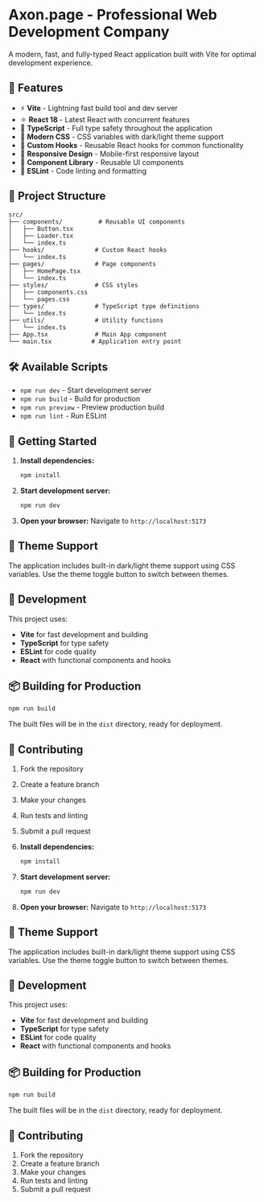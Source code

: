 # Axon.page - Professional Web Development Company

A modern, fast, and fully-typed React application built with Vite for optimal development experience.

## 🚀 Features

- ⚡ **Vite** - Lightning fast build tool and dev server
- ⚛️ **React 18** - Latest React with concurrent features
- 🔷 **TypeScript** - Full type safety throughout the application
- 🎨 **Modern CSS** - CSS variables with dark/light theme support
- 🔧 **Custom Hooks** - Reusable React hooks for common functionality
- 📱 **Responsive Design** - Mobile-first responsive layout
- 🧩 **Component Library** - Reusable UI components
- 🎯 **ESLint** - Code linting and formatting

## 📁 Project Structure

```
src/
├── components/          # Reusable UI components
│   ├── Button.tsx
│   ├── Loader.tsx
│   └── index.ts
├── hooks/              # Custom React hooks
│   └── index.ts
├── pages/              # Page components
│   ├── HomePage.tsx
│   └── index.ts
├── styles/             # CSS styles
│   ├── components.css
│   └── pages.css
├── types/              # TypeScript type definitions
│   └── index.ts
├── utils/              # Utility functions
│   └── index.ts
├── App.tsx             # Main App component
└── main.tsx           # Application entry point
```

## 🛠️ Available Scripts

- `npm run dev` - Start development server
- `npm run build` - Build for production
- `npm run preview` - Preview production build
- `npm run lint` - Run ESLint

## 🚀 Getting Started

1. **Install dependencies:**
   ```bash
   npm install
   ```

2. **Start development server:**
   ```bash
   npm run dev
   ```

3. **Open your browser:**
   Navigate to `http://localhost:5173`

## 🎨 Theme Support

The application includes built-in dark/light theme support using CSS variables. Use the theme toggle button to switch between themes.

## 🔧 Development

This project uses:
- **Vite** for fast development and building
- **TypeScript** for type safety
- **ESLint** for code quality
- **React** with functional components and hooks

## 📦 Building for Production

```bash
npm run build
```

The built files will be in the `dist` directory, ready for deployment.

## 🤝 Contributing

1. Fork the repository
2. Create a feature branch
3. Make your changes
4. Run tests and linting
5. Submit a pull request

1. **Install dependencies:**
   ```bash
   npm install
   ```

2. **Start development server:**
   ```bash
   npm run dev
   ```

3. **Open your browser:**
   Navigate to `http://localhost:5173`

## 🎨 Theme Support

The application includes built-in dark/light theme support using CSS variables. Use the theme toggle button to switch between themes.

## 🔧 Development

This project uses:
- **Vite** for fast development and building
- **TypeScript** for type safety
- **ESLint** for code quality
- **React** with functional components and hooks

## 📦 Building for Production

```bash
npm run build
```

The built files will be in the `dist` directory, ready for deployment.

## 🤝 Contributing

1. Fork the repository
2. Create a feature branch
3. Make your changes
4. Run tests and linting
5. Submit a pull request
